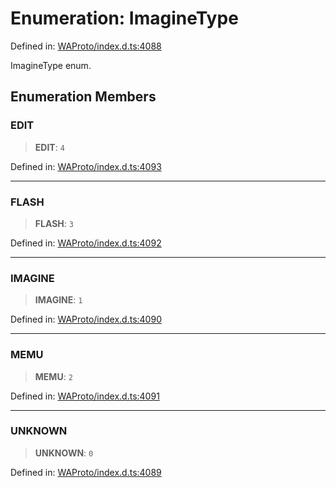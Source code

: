# Enumeration: ImagineType

Defined in: [WAProto/index.d.ts:4088](https://github.com/Fokusdotid/bail/blob/c270ba4454f95d50cec87a9d90b03360fac7058e/WAProto/index.d.ts#L4088)

ImagineType enum.

## Enumeration Members

### EDIT

> **EDIT**: `4`

Defined in: [WAProto/index.d.ts:4093](https://github.com/Fokusdotid/bail/blob/c270ba4454f95d50cec87a9d90b03360fac7058e/WAProto/index.d.ts#L4093)

***

### FLASH

> **FLASH**: `3`

Defined in: [WAProto/index.d.ts:4092](https://github.com/Fokusdotid/bail/blob/c270ba4454f95d50cec87a9d90b03360fac7058e/WAProto/index.d.ts#L4092)

***

### IMAGINE

> **IMAGINE**: `1`

Defined in: [WAProto/index.d.ts:4090](https://github.com/Fokusdotid/bail/blob/c270ba4454f95d50cec87a9d90b03360fac7058e/WAProto/index.d.ts#L4090)

***

### MEMU

> **MEMU**: `2`

Defined in: [WAProto/index.d.ts:4091](https://github.com/Fokusdotid/bail/blob/c270ba4454f95d50cec87a9d90b03360fac7058e/WAProto/index.d.ts#L4091)

***

### UNKNOWN

> **UNKNOWN**: `0`

Defined in: [WAProto/index.d.ts:4089](https://github.com/Fokusdotid/bail/blob/c270ba4454f95d50cec87a9d90b03360fac7058e/WAProto/index.d.ts#L4089)
